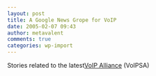 ```yaml
---
layout: post
title: A Google News Grope for VoIP
date: 2005-02-07 09:43
author: metavalent
comments: true
categories: wp-import
---
```

Stories related to the latest<a href="http://news.google.com/nwshp?hl=en&amp;gl=&amp;ncl=http://www.newsfactor.com/entsec/story.xhtml%3Fstory_title%3DVoIP-Security-Alliance-Forms%26story_id%3D30279%26category%3Dentsec">VoIP Alliance</a> (VoIPSA)
